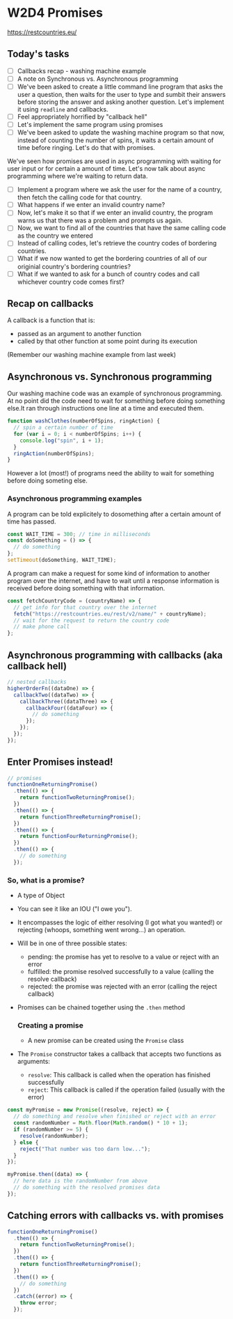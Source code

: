 # W2D4 Promises

https://restcountries.eu/

## Today's tasks

- [ ] Callbacks recap - washing machine example
- [ ] A note on Synchronous vs. Asynchronous programming
- [ ] We've been asked to create a little command line program that asks the user a question, then waits for the user to type and sumbit their answers before storing the answer and asking another question. Let's implement it using `readline` and callbacks.
- [ ] Feel appropriately horrified by "callback hell"
- [ ] Let's implement the same program using promises
- [ ] We've been asked to update the washing machine program so that now, instead of counting the number of spins, it waits a certain amount of time before ringing. Let's do that with promises.

We've seen how promises are used in async programming with waiting for user input or for certain a amount of time. Let's now talk about async programming where we're waiting to return data.

- [ ] Implement a program where we ask the user for the name of a country, then fetch the calling code for that country.
- [ ] What happens if we enter an invalid country name?
- [ ] Now, let's make it so that if we enter an invalid country, the program warns us that there was a problem and prompts us again.
- [ ] Now, we want to find all of the countries that have the same calling code as the country we entered
- [ ] Instead of calling codes, let's retrieve the country codes of bordering countries.
- [ ] What if we now wanted to get the bordering countries of all of our originial country's bordering countries?
- [ ] What if we wanted to ask for a bunch of country codes and call whichever country code comes first?

## Recap on callbacks

A callback is a function that is:

- passed as an argument to another function
- called by that other function at some point during its execution

(Remember our washing machine example from last week)

## Asynchronous vs. Synchronous programming

Our washing machine code was an example of synchronous programming.
At no point did the code need to wait for something before doing something else.It ran through instructions one line at a time and executed them.

```js
function washClothes(numberOfSpins, ringAction) {
  // spin a certain number of time
  for (var i = 0; i < numberOfSpins; i++) {
    console.log("spin", i + 1);
  }
  ringAction(numberOfSpins);
}
```

However a lot (most!) of programs need the ability to wait for something before doing someting else.

### Asynchronous programming examples

A program can be told explicitely to dosomething after a certain amount of time has passed.

```js
const WAIT_TIME = 300; // time in milliseconds
const doSomething = () => {
  // do something
};
setTimeout(doSomething, WAIT_TIME);
```

A program can make a request for some kind of information to another program over the internet, and have to wait until a response information is received before doing something with that information.

```js
const fetchCountryCode = (countryName) => {
  // get info for that country over the internet
  fetch("https://restcountries.eu/rest/v2/name/" + countryName);
  // wait for the request to return the country code
  // make phone call
};
```

## Asynchronous programming with callbacks (aka callback hell)

```js
// nested callbacks
higherOrderFn((dataOne) => {
  callbackTwo((dataTwo) => {
    callbackThree((dataThree) => {
      callbackFour((dataFour) => {
        // do something
      });
    });
  });
});
```

## Enter Promises instead!

```js
// promises
functionOneReturningPromise()
  .then(() => {
    return functionTwoReturningPromise();
  })
  .then(() => {
    return functionThreeReturningPromise();
  })
  .then(() => {
    return functionFourReturningPromise();
  })
  .then(() => {
    // do something
  });
```

### So, what is a promise?

- A type of Object
- You can see it like an IOU ("I owe you").
- It encompasses the logic of either resolving (I got what you wanted!) or rejecting (whoops, something went wrong...) an operation.
- Will be in one of three possible states:

  - pending: the promise has yet to resolve to a value or reject with an error
  - fulfilled: the promise resolved successfully to a value (calling the resolve callback)
  - rejected: the promise was rejected with an error (calling the reject callback)

- Promises can be chained together using the `.then` method

  ### Creating a promise

  - A new promise can be created using the `Promise` class

- The `Promise` constructor takes a callback that accepts two functions as arguments:
  - `resolve`: This callback is called when the operation has finished successfully
  - `reject`: This callback is called if the operation failed (usually with the error)

```js
const myPromise = new Promise((resolve, reject) => {
  // do something and resolve when finished or reject with an error
  const randomNumber = Math.floor(Math.random() * 10 + 1);
  if (randomNumber >= 5) {
    resolve(randomNumber);
  } else {
    reject("That number was too darn low...");
  }
});

myPromise.then((data) => {
  // here data is the randomNumber from above
  // do something with the resolved promises data
});
```

## Catching errors with callbacks vs. with promises

```js
functionOneReturningPromise()
  .then(() => {
    return functionTwoReturningPromise();
  })
  .then(() => {
    return functionThreeReturningPromise();
  })
  .then(() => {
    // do something
  })
  .catch((error) => {
    throw error;
  });
```
